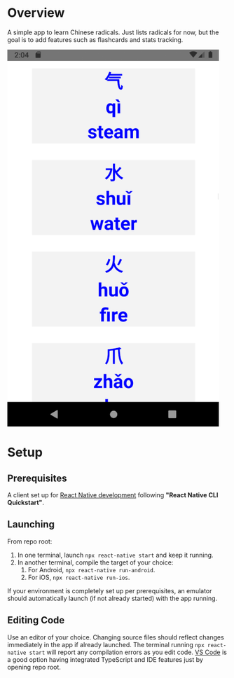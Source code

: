 
# Overview

A simple app to learn Chinese radicals. Just lists radicals for now, but the goal is to add features such as flashcards and stats tracking.

![alt text](./radicals.png "App Snapshot")

# Setup

## Prerequisites

A client set up for [React Native development](https://reactnative.dev/docs/environment-setup) following **"React Native CLI Quickstart"**.

## Launching

From repo root:
1. In one terminal, launch `npx react-native start` and keep it running.
1. In another terminal, compile the target of your choice:
   1. For Android, `npx react-native run-android`.
   2. For iOS, `npx react-native run-ios`.

If your environment is completely set up per prerequisites, an emulator should automatically launch (if not already started) with the app running.

## Editing Code

Use an editor of your choice. Changing source files should reflect changes immediately in the app if already launched. The terminal running `npx react-native start` will report any compilation errors as you edit code. [VS Code](https://code.visualstudio.com/) is a good option having integrated TypeScript and IDE features just by opening repo root.